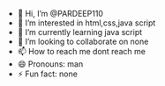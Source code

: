 - 👋 Hi, I’m @PARDEEP110
- 👀 I’m interested in html,css,java script
- 🌱 I’m currently learning java script
- 💞️ I’m looking to collaborate on none
- 📫 How to reach me dont reach me
- 😄 Pronouns: man
- ⚡ Fun fact: none

<!---
PARDEEP110/PARDEEP110 is a ✨ special ✨ repository because its `README.md` (this file) appears on your GitHub profile.
You can click the Preview link to take a look at your changes.
--->
